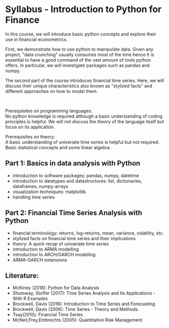 # Syllabus - Introduction to Python for Finance

In this course, we will introduce basic python concepts and explore their use in financial econometrics.

First, we demonstrate how to use python to manipulate data. Given any project, "data crunching" usually consumes most of the time hence it is essential to have a good command of the vast amount of tools python offers. In particular, we will investigate packages such as pandas and numpy.

The second part of the course introduces financial time series. Here, we will discuss their unique characteristics also known as "stylized facts" and different approaches on how to model them.

<br/>

Prerequisites on programming languages:<br/>
No python knowledge is required although a basic understanding of coding principles is helpful. We will not discuss the theory of the language itself but focus
on its application.

Prerequisites on theory:<br/>
A basic understanding of univeriate time series is helpful but not required. Basic statistical concepts and some linear algebra.


## Part 1: Basics in data analysis with Python
- introduction to software packages: pandas, numpy, datetime
- introduction to datatypes and datastructures: list, dictionaries, dataframes, numpy-arrays
- visualization techniques: matplotlib
- handling time series


## Part 2: Financial Time Series Analysis with Python
- financial terminology: returns, log-returns, mean, variance, volatility, etc.
- stylized facts on financial time series and their implications
- theory: A quick recap of univariate time series
- introduction to ARMA modelling
- introduction to ARCH/GARCH modelling
- ARMA-GARCH extensions


## Literature:
- McKiney (2018): Python for Data Analysis
- Shumway, Stoffer (2017): Time Series Analysis and Its Applications - With R Examples
- Brockwell, Davis (2016): Introduction to Time Series and Forecasting
- Brockwell, Davis (2006): Time Series - Theory and Methods
- Tsay(2010): Financial Time Series
- McNeil,Frey,Embrechts (2005): Quantitative Risk Management


